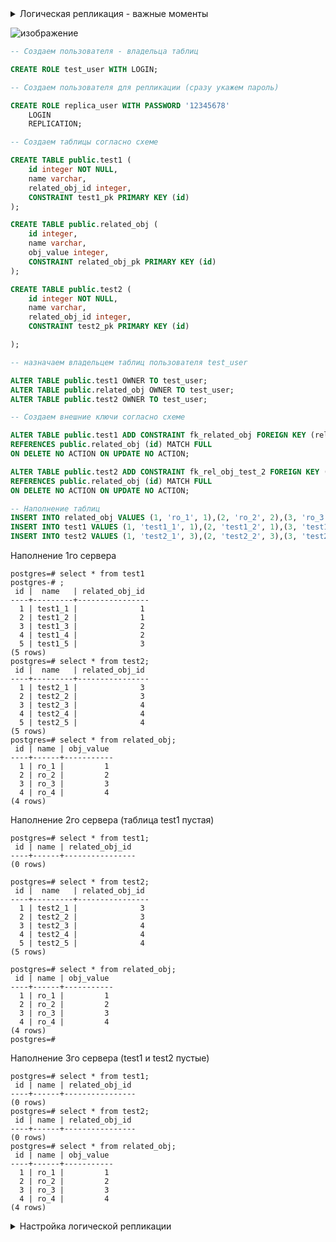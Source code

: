 <details>
<summary>Логическая репликация - важные моменты</summary>
	
> **_NOTE:_** Ссылка на страницу в официальной документации - https://postgrespro.ru/docs/postgresql/10/logical-replication

В настоящее время публикации могут содержать только таблицы. Объекты в них нужно добавлять явным образом, если только публикация не создана для всех таблиц (ALL TABLES)
	
Чтобы можно было реплицировать операции UPDATE и DELETE, в публикуемой таблице должен быть настроен «репликационный идентификатор» для нахождения соответствующих строк для изменения или удаления на стороне подписчика. По умолчанию это первичный ключ, если он создан. Также репликационным идентификатором можно назначить другой уникальный индекс (с некоторыми дополнительными условиями). Если в таблице нет подходящего ключа, в качестве репликационного идентификатора можно задать «full», что будет означать, что ключом будет вся строка. Это, однако, очень неэффективно и должно применяться как крайняя мера, если другого решения нет. 
	
У каждой публикации может быть множество подписчиков.
	
В публикации можно динамически добавлять или удалять отдельные таблицы, используя команду ALTER PUBLICATION.
	
В случае конфликта выдаётся ошибка и репликация останавливается; разрешить возникшую проблему пользователь должен вручную. Подробности конфликта можно найти в журнале сервера-подписчика.
	
При репликации данные будут изменены, даже если они независимо изменялись на стороне подписчика. 
	
При репликации операций UPDATE или DELETE отсутствие данных не вызывает конфликта, так что такие операции просто пропускаются.
	
Разрешение может заключаться либо в изменении данных на стороне подписчика, чтобы они не конфликтовали с приходящим изменением, либо в пропуске транзакции, конфликтующей с существующими данными. Пропустить транзакцию можно, вызвав функцию pg_replication_origin_advance(), которой передаётся в node_name соответствующее имя подписки, а также позиция. Текущие позиции источников можно увидеть в системном представлении pg_replication_origin_status.
	
Схема базы данных и команды DDL не реплицируются.
	
Данные последовательностей не реплицируются (сама последовательность на подписчике будет сохранять стартовое значение)
	
Команды TRUNCATE не реплицируются. 
	
Большие объекты (см. Главу 34) не реплицируются.
	
Реплицировать данные возможно только из базовых таблиц в базовые таблицы. 
</details>



![изображение](https://user-images.githubusercontent.com/93687317/144709211-014a12ac-50de-4a08-a38e-4ac7d52873b4.png)


```sql
-- Создаем пользователя - владельца таблиц

CREATE ROLE test_user WITH LOGIN;

-- Создаем пользователя для репликации (сразу укажем пароль)

CREATE ROLE replica_user WITH PASSWORD '12345678'
	LOGIN
	REPLICATION;

-- Создаем таблицы согласно схеме

CREATE TABLE public.test1 (
	id integer NOT NULL,
	name varchar,
	related_obj_id integer,
	CONSTRAINT test1_pk PRIMARY KEY (id)
);

CREATE TABLE public.related_obj (
	id integer,
	name varchar,
	obj_value integer,
    CONSTRAINT related_obj_pk PRIMARY KEY (id)
);

CREATE TABLE public.test2 (
	id integer NOT NULL,
	name varchar,
	related_obj_id integer,
	CONSTRAINT test2_pk PRIMARY KEY (id)

);

-- назначаем владельцем таблиц пользователя test_user

ALTER TABLE public.test1 OWNER TO test_user;
ALTER TABLE public.related_obj OWNER TO test_user;
ALTER TABLE public.test2 OWNER TO test_user;

-- Создаем внешние ключи согласно схеме

ALTER TABLE public.test1 ADD CONSTRAINT fk_related_obj FOREIGN KEY (related_obj_id)
REFERENCES public.related_obj (id) MATCH FULL
ON DELETE NO ACTION ON UPDATE NO ACTION;

ALTER TABLE public.test2 ADD CONSTRAINT fk_rel_obj_test_2 FOREIGN KEY (related_obj_id)
REFERENCES public.related_obj (id) MATCH FULL
ON DELETE NO ACTION ON UPDATE NO ACTION;

-- Наполнение таблиц
INSERT INTO related_obj VALUES (1, 'ro_1', 1),(2, 'ro_2', 2),(3, 'ro_3', 3),(4, 'ro_4', 4);
INSERT INTO test1 VALUES (1, 'test1_1', 1),(2, 'test1_2', 1),(3, 'test1_3', 2),(4, 'test1_4', 2),(5, 'test1_5', 3);
INSERT INTO test2 VALUES (1, 'test2_1', 3),(2, 'test2_2', 3),(3, 'test2_3', 4),(4, 'test2_4', 4),(5, 'test2_5', 4);
```

Наполнение 1го сервера

```console
postgres=# select * from test1
postgres-# ;
 id |  name   | related_obj_id 
----+---------+----------------
  1 | test1_1 |              1
  2 | test1_2 |              1
  3 | test1_3 |              2
  4 | test1_4 |              2
  5 | test1_5 |              3
(5 rows)
postgres=# select * from test2;
 id |  name   | related_obj_id 
----+---------+----------------
  1 | test2_1 |              3
  2 | test2_2 |              3
  3 | test2_3 |              4
  4 | test2_4 |              4
  5 | test2_5 |              4
(5 rows)
postgres=# select * from related_obj;
 id | name | obj_value 
----+------+-----------
  1 | ro_1 |         1
  2 | ro_2 |         2
  3 | ro_3 |         3
  4 | ro_4 |         4
(4 rows)
```

Наполнение 2го сервера (таблица test1 пустая)

```console
postgres=# select * from test1;
 id | name | related_obj_id 
----+------+----------------
(0 rows)

postgres=# select * from test2;
 id |  name   | related_obj_id 
----+---------+----------------
  1 | test2_1 |              3
  2 | test2_2 |              3
  3 | test2_3 |              4
  4 | test2_4 |              4
  5 | test2_5 |              4
(5 rows)

postgres=# select * from related_obj;
 id | name | obj_value 
----+------+-----------
  1 | ro_1 |         1
  2 | ro_2 |         2
  3 | ro_3 |         3
  4 | ro_4 |         4
(4 rows)
postgres=# 
```

Наполнение 3го сервера (test1 и test2 пустые)

```console
postgres=# select * from test1;
 id | name | related_obj_id 
----+------+----------------
(0 rows)
postgres=# select * from test2;
 id | name | related_obj_id 
----+------+----------------
(0 rows)
postgres=# select * from related_obj;
 id | name | obj_value 
----+------+-----------
  1 | ro_1 |         1
  2 | ro_2 |         2
  3 | ro_3 |         3
  4 | ro_4 |         4
(4 rows)
```
<details>
<summary>Настройка логической репликации</summary>
	
<details>
<summary>Документация</summary>	
	
<details>
<summary>31.8. Параметры конфигурации </summary>
	
(https://postgrespro.ru/docs/postgresql/10/logical-replication-config)

Для осуществления логической репликации необходимо установить несколько параметров конфигурации.

На публикующем сервере параметр wal_level должен иметь значение logical, а в max_replication_slots должно быть задано число не меньше ожидаемого числа подписчиков плюс некоторый резерв для синхронизации таблиц. А в max_wal_senders должно быть значение как минимум равное max_replication_slots плюс число возможных физических реплик, работающих одновременно.

Также на стороне подписчика необходимо установить параметр max_replication_slots, задающий число источников репликации, которые могут отслеживаться. В данном случае он должен быть не меньше числа подписок, на которые будет подписываться данный подписчик. В max_logical_replication_workers необходимо установить значение не меньше числа подписок плюс некоторый резерв для синхронизации таблиц. Кроме того, может потребоваться изменить max_worker_processes, чтобы это число включало дополнительные рабочие процессы для репликации (как минимум max_logical_replication_workers + 1). Заметьте, что некоторые расширения и параллельные запросы также занимают слоты из числа max_worker_processes.
	
</details>
	
<details>	
<summary>31.9. Быстрая настройка</summary>
	
(https://postgrespro.ru/docs/postgresql/10/logical-replication-quick-setup)
	
Сначала установите параметры конфигурации в postgresql.conf:

wal_level = logical

Другие необходимые параметры по умолчанию имеют значения, подходящие для базовой настройки.

В файл pg_hba.conf необходимо внести изменения, чтобы разрешить репликацию (конкретные значения будут зависеть от фактической конфигурации сети и имени пользователя, с которым вы будете подключаться):

host     all     repuser     0.0.0.0/0     md5

Затем в базе данных публикации выполните:

CREATE PUBLICATION mypub FOR TABLE users, departments;

И в базе данных подписчика:

CREATE SUBSCRIPTION mysub CONNECTION 'dbname=foo host=bar user=repuser' PUBLICATION mypub;

Показанная выше команда запустит процесс репликации, который вначале синхронизирует исходное содержимого таблиц users и departments, а затем начнёт перенос инкрементальных изменений в этих таблицах.	
	
</details>
https://stackoverflow.com/questions/43884169/postresql-replication-pg-basebackup-no-pg-hbaconf-entry-for-replication-connecti
	
https://www.8host.com/blog/logicheskaya-replikaciya-postgresql-10-v-ubuntu-18-04/
	
https://infostart.ru/1c/articles/691958/
	
https://habr.com/ru/post/173623/	
</details>
	
```console
postgresql.conf    
listen_addresses = 'localhost, 10.128.0.10' - local master ip (internal ip)
wal_level = logical
```
	
```console
pg_hba.conf
host    replication     replica_user    10.128.0.11/32          md5 (internal ip 2nd)
host    replication     replica_user    10.128.0.12/32          md5 (internal ip 3rd)
```
	
```sql
GRANT ALL PRIVILEGES ON DATABASE postgres TO replica_user;
GRANT ALL PRIVILEGES ON ALL TABLES IN SCHEMA public TO replica_user;

-- 1st
CREATE PUBLICATION test1;
ALTER PUBLICATION test1 ADD TABLE test1;
-- 2nd
CREATE PUBLICATION test2;
ALTER PUBLICATION test2 ADD TABLE test2;
-- 1st
CREATE SUBSCRIPTION test2 CONNECTION 'host=10.128.0.11 port=5432 password=12345678 user=replica_user dbname=postgres' PUBLICATION test2;
-- 2nd
CREATE SUBSCRIPTION test1 CONNECTION 'host=10.128.0.10 port=5432 password=12345678 user=replica_user dbname=postgres' PUBLICATION test1;
-- 3rd
postgres=# CREATE SUBSCRIPTION test2 CONNECTION 'host=10.128.0.11 port=5432 password=12345678 user=replica_user dbname=postgres' PUBLICATION test2;
```
```console	
ERROR:  could not connect to the publisher: connection to server at "10.128.0.11", port 5432 failed: FATAL:  no pg_
hba.conf entry for replication connection from host "10.128.0.10", user "replica_user", SSL on
connection to server at "10.128.0.11", port 5432 failed: FATAL:  no pg_hba.conf entry for replication connection fr
om host "10.128.0.10", user "replica_user", SSL off
```
	
В блоке IPv4 дописываем строку с адресом тест2 (надо будет указать реплика и пользователя)
```console
# IPv4 local connections:
host    all             all             127.0.0.1/32            md5
host    all             all             10.128.0.11/32          md5
```
создаем подписку
	
```console
postgres=# CREATE SUBSCRIPTION test2 CONNECTION 'host=10.128.0.11 port=5432 password=12345678 user=replica_user dbname=postgres' PUBLICATION test2;
NOTICE:  created replication slot "test2" on publisher
CREATE SUBSCRIPTION
```
на тест2 тоже самое, проверяем тест2:
	
```console	
postgres=# select * from test1;
 id |  name   | related_obj_id 
----+---------+----------------
  1 | test1_1 |              1
  2 | test1_2 |              1
  3 | test1_3 |              2
  4 | test1_4 |              2
  5 | test1_5 |              3
(5 rows)
postgres=# 
```
репликация тест2 прошла.
	
Проблема!
```console		
postgres=# select * from test2;                                                                                    
 id |  name   | related_obj_id 
----+---------+----------------
  1 | test2_1 |              3
  2 | test2_2 |              3
  3 | test2_3 |              4
  4 | test2_4 |              4
  5 | test2_5 |              4
(5 rows)
	
postgres=# truncate test2;
TRUNCATE TABLE
	
postgres=# select * from test2;
 id |  name   | related_obj_id 
----+---------+----------------
  1 | test2_1 |              3
  2 | test2_2 |              3
  3 | test2_3 |              4
  4 | test2_4 |              4
  5 | test2_5 |              4
  6 | test2_6 |              4
(6 rows)
postgres=# 
```
	
```console		
postgres=# CREATE SUBSCRIPTION test4 CONNECTION 'host=10.128.0.10 port=5432 password=12345678 user=replica_user dbname=postgres' PUBLICATION test1;
NOTICE:  created replication slot "test4" on publisher
CREATE SUBSCRIPTION
postgres=# CREATE SUBSCRIPTION test5 CONNECTION 'host=10.128.0.11 port=5432 password=12345678 user=replica_user dbname=postgres' PUBLICATION test2;
NOTICE:  created replication slot "test5" on publisher
CREATE SUBSCRIPTION
	
postgres=# select * from test1;
 id |  name   | related_obj_id 
----+---------+----------------
  1 | test1_1 |              1
  2 | test1_2 |              1
  3 | test1_3 |              2
  4 | test1_4 |              2
  5 | test1_5 |              3
(5 rows)
postgres=# select * from test2;
 id |  name   | related_obj_id 
----+---------+----------------
  1 | test2_1 |              3
  2 | test2_2 |              3
  3 | test2_3 |              4
  4 | test2_4 |              4
  5 | test2_5 |              4
  6 | test2_6 |              4
(6 rows)
postgres=# 
```
	
	
Значение replication показывает, что запись соответствует, если запрашивается подключение для физической репликации (имейте в виду, что для таких подключений не выбирается какая-то конкретная база данных)
